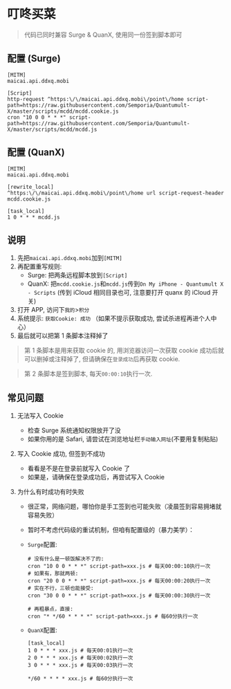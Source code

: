# 叮咚买菜

> 代码已同时兼容 Surge & QuanX, 使用同一份签到脚本即可

## 配置 (Surge)

```properties
[MITM]
maicai.api.ddxq.mobi

[Script]
http-request ^https:\/\/maicai.api.ddxq.mobi\/point\/home script-path=https://raw.githubusercontent.com/Semporia/Quantumult-X/master/scripts/mcdd/mcdd.cookie.js
cron "10 0 0 * * *" script-path=https://raw.githubusercontent.com/Semporia/Quantumult-X/master/scripts/mcdd/mcdd.js
```

## 配置 (QuanX)

```properties
[MITM]
maicai.api.ddxq.mobi

[rewrite_local]
^https:\/\/maicai.api.ddxq.mobi\/point\/home url script-request-header mcdd.cookie.js

[task_local]
1 0 * * * mcdd.js
```

## 说明

1. 先把`maicai.api.ddxq.mobi`加到`[MITM]`
2. 再配置重写规则:
   - Surge: 把两条远程脚本放到`[Script]`
   - QuanX: 把`mcdd.cookie.js`和`mcdd.js`传到`On My iPhone - Quantumult X - Scripts` (传到 iCloud 相同目录也可, 注意要打开 quanx 的 iCloud 开关)
3. 打开 APP, 访问下`我的`>`积分`
4. 系统提示: `获取Cookie: 成功` （如果不提示获取成功, 尝试杀进程再进个人中心）
5. 最后就可以把第 1 条脚本注释掉了

> 第 1 条脚本是用来获取 cookie 的, 用浏览器访问一次获取 cookie 成功后就可以删掉或注释掉了, 但请确保在`登录成功`后再获取 cookie.

> 第 2 条脚本是签到脚本, 每天`00:00:10`执行一次.

## 常见问题

1. 无法写入 Cookie

   - 检查 Surge 系统通知权限放开了没
   - 如果你用的是 Safari, 请尝试在浏览地址栏`手动输入网址`(不要用复制粘贴)

2. 写入 Cookie 成功, 但签到不成功

   - 看看是不是在登录前就写入 Cookie 了
   - 如果是，请确保在登录成功后，再尝试写入 Cookie

3. 为什么有时成功有时失败

   - 很正常，网络问题，哪怕你是手工签到也可能失败（凌晨签到容易拥堵就容易失败）
   - 暂时不考虑代码级的重试机制，但咱有配置级的（暴力美学）：

   - `Surge`配置:

     ```properties
     # 没有什么是一顿饭解决不了的:
     cron "10 0 0 * * *" script-path=xxx.js # 每天00:00:10执行一次
     # 如果有，那就两顿:
     cron "20 0 0 * * *" script-path=xxx.js # 每天00:00:20执行一次
     # 实在不行，三顿也能接受:
     cron "30 0 0 * * *" script-path=xxx.js # 每天00:00:30执行一次

     # 再粗暴点，直接:
     cron "* */60 * * * *" script-path=xxx.js # 每60分执行一次
     ```

   - `QuanX`配置:

     ```properties
     [task_local]
     1 0 * * * xxx.js # 每天00:01执行一次
     2 0 * * * xxx.js # 每天00:02执行一次
     3 0 * * * xxx.js # 每天00:03执行一次

     */60 * * * * xxx.js # 每60分执行一次
     ```

